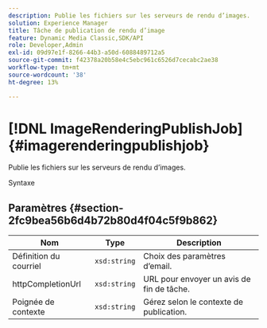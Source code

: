 ```yaml
---
description: Publie les fichiers sur les serveurs de rendu d’images.
solution: Experience Manager
title: Tâche de publication de rendu d’image
feature: Dynamic Media Classic,SDK/API
role: Developer,Admin
exl-id: 09d97e1f-8266-44b3-a50d-6088489712a5
source-git-commit: f42378a20b58e4c5ebc961c6526d7cecabc2ae38
workflow-type: tm+mt
source-wordcount: '38'
ht-degree: 13%

---
```


# [!DNL ImageRenderingPublishJob]{#imagerenderingpublishjob}

Publie les fichiers sur les serveurs de rendu d’images.

Syntaxe

## Paramètres {#section-2fc9bea56b6d4b72b80d4f04c5f9b862}

| Nom | Type | Description |
|---|---|---|
| Définition du courriel | `xsd:string` | Choix des paramètres d’email. |
| httpCompletionUrl | `xsd:string` | URL pour envoyer un avis de fin de tâche. |
| Poignée de contexte | `xsd:string` | Gérez selon le contexte de publication. |

